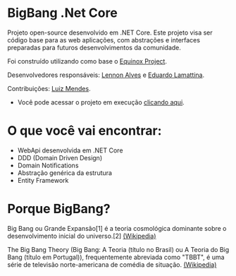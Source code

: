 # BigBang .Net Core

Projeto open-source desenvolvido em .NET Core.
Este projeto visa ser código base para as web aplicações, com abstrações e interfaces preparadas para futuros desenvolvimentos da comunidade.

Foi construído utilizando como base o [Equinox Project](https://github.com/EduardoPires/EquinoxProject).

Desenvolvedores responsáveis: [Lennon Alves](https://github.com/lennonalvesdias) e [Eduardo Lamattina](https://github.com/lamattina).

Contribuições: [Luiz Mendes](https://github.com/jubamendes).

  - Você pode acessar o projeto em execução [clicando aqui](http://104.225.220.166:5000).

# O que você vai encontrar:

  - WebApi desenvolvida em .NET Core
  - DDD (Domain Driven Design)
  - Domain Notifications
  - Abstração genérica da estrutura
  - Entity Framework

# Porque BigBang?

Big Bang ou Grande Expansão[1] é a teoria cosmológica dominante sobre o desenvolvimento inicial do universo.[2] [(Wikipedia)](https://pt.wikipedia.org/wiki/Big_Bang)

The Big Bang Theory (Big Bang: A Teoria (título no Brasil) ou A Teoria do Big Bang (título em Portugal)), frequentemente abreviada como "TBBT", é uma série de televisão norte-americana de comédia de situação. [(Wikipedia)](https://pt.wikipedia.org/wiki/The_Big_Bang_Theory)
